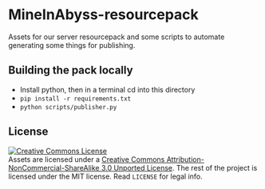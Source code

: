# MineInAbyss-resourcepack

Assets for our server resourcepack and some scripts to automate generating some things for publishing.

## Building the pack locally
- Install python, then in a terminal cd into this directory
- `pip install -r requirements.txt`
- `python scripts/publisher.py`

## License

<a rel="license" href="http://creativecommons.org/licenses/by-nc-sa/3.0/"><img alt="Creative Commons License" style="border-width:0" src="https://i.creativecommons.org/l/by-nc-sa/3.0/88x31.png" /></a><br />Assets are licensed under a <a rel="license" href="http://creativecommons.org/licenses/by-nc-sa/3.0/">Creative Commons Attribution-NonCommercial-ShareAlike 3.0 Unported License</a>. The rest of the project is licensed under the MIT license. Read `LICENSE` for legal info.
